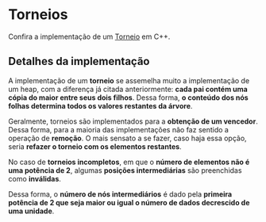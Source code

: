 # Torneios

Confira a implementação de um [Torneio](../src/heap/tournament/torneio.cpp) em C++.

## Detalhes da implementação

A implementação de um **torneio** se assemelha muito a implementação de um heap, com a diferença já citada anteriormente: **cada pai contém uma cópia do maior entre seus dois filhos**. Dessa forma, **o conteúdo dos nós folhas determina todos os valores restantes da árvore**.

Geralmente, torneios são implementados para a **obtenção de um vencedor**. Dessa forma, para a maioria das implementações não faz sentido a operação de **remoção**. O mais sensato a se fazer, caso haja essa opção, seria **refazer o torneio com os elementos restantes**.

No caso de **torneios incompletos**, em que o **número de elementos não é uma potência de 2**, algumas **posições intermediárias** são preenchidas como **inválidas**.

Dessa forma, o **número de nós intermediários** é dado pela **primeira potência de 2 que seja maior ou igual o número de dados decrescido de uma unidade**.